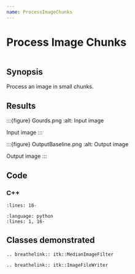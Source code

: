 ```yaml
---
name: ProcessImageChunks
---
```


# Process Image Chunks

```{index} single: ImageFileWriter
```

## Synopsis

Process an image in small chunks.

## Results

:::{figure} Gourds.png
:alt: Input image

Input image
:::

:::{figure} OutputBaseline.png
:alt: Output image

Output image
:::

## Code

### C++

```{literalinclude} Code.cxx
:lines: 18-
```

```{literalinclude} Code.py
:language: python
:lines: 1, 16-
```

## Classes demonstrated

```{eval-rst}
.. breathelink:: itk::MedianImageFilter
```

```{eval-rst}
.. breathelink:: itk::ImageFileWriter
```
